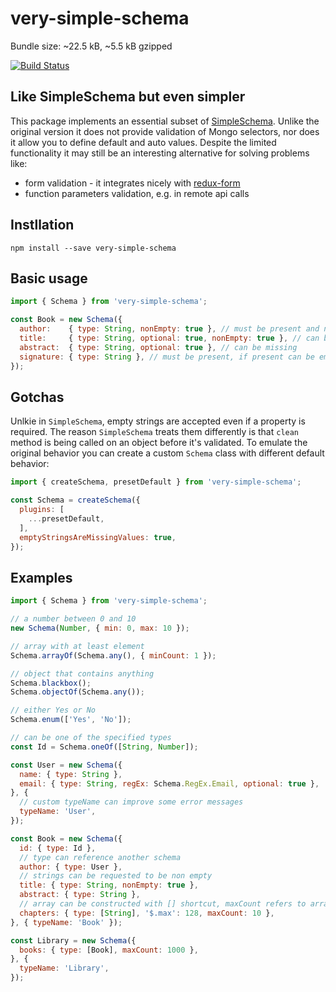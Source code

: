 # very-simple-schema

Bundle size: ~22.5 kB, ~5.5 kB gzipped

[![Build Status](https://travis-ci.org/apendua/very-simple-schema.svg?branch=master)](https://travis-ci.org/apendua/very-simple-schema)

## Like SimpleSchema but even simpler

This package implements an essential subset of [SimpleSchema](https://github.com/aldeed/node-simple-schema).
Unlike the original version it does not provide validation of Mongo selectors, nor does it allow you to define default and auto values.
Despite the limited functionality it may still be an interesting alternative for solving problems like:

- form validation - it integrates nicely with [redux-form](https://github.com/erikras/redux-form)
- function parameters validation, e.g. in remote api calls

## Instllation

```
npm install --save very-simple-schema
```

## Basic usage

```javascript
import { Schema } from 'very-simple-schema';

const Book = new Schema({
  author:    { type: String, nonEmpty: true }, // must be present and non-empty
  title:     { type: String, optional: true, nonEmpty: true }, // can be missing, but if present then must be non-empty
  abstract:  { type: String, optional: true }, // can be missing
  signature: { type: String }, // must be present, if present can be empty
});
```

## Gotchas

Unlkie in `SimpleSchema`, empty strings are accepted even if a property is required. The reason `SimpleSchema` treats them
differently is that `clean` method is being called on an object before it's validated. To emulate the original behavior
you can create a custom `Schema` class with different default behavior:
```javascript
import { createSchema, presetDefault } from 'very-simple-schema';

const Schema = createSchema({
  plugins: [
    ...presetDefault,
  ],
  emptyStringsAreMissingValues: true,
});
```

## Examples

```javascript
import { Schema } from 'very-simple-schema';

// a number between 0 and 10
new Schema(Number, { min: 0, max: 10 });

// array with at least element
Schema.arrayOf(Schema.any(), { minCount: 1 });

// object that contains anything
Schema.blackbox();
Schema.objectOf(Schema.any());

// either Yes or No
Schema.enum(['Yes', 'No']);

// can be one of the specified types
const Id = Schema.oneOf([String, Number]);

const User = new Schema({
  name: { type: String },
  email: { type: String, regEx: Schema.RegEx.Email, optional: true },
}, {
  // custom typeName can improve some error messages
  typeName: 'User',
});

const Book = new Schema({
  id: { type: Id },
  // type can reference another schema
  author: { type: User },
  // strings can be requested to be non empty
  title: { type: String, nonEmpty: true },
  abstract: { type: String },
  // array can be constructed with [] shortcut, maxCount refers to array lenght, max refers to string length
  chapters: { type: [String], '$.max': 128, maxCount: 10 },
}, { typeName: 'Book' });

const Library = new Schema({
  books: { type: [Book], maxCount: 1000 },
}, {
  typeName: 'Library',
});
```
